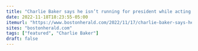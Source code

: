 ```yaml
---
title: "Charlie Baker says he isn’t running for president while acting like he might"
date: 2022-11-18T18:23:55-05:00
itemurl: "https://www.bostonherald.com/2022/11/17/charlie-baker-says-he-isnt-running-for-president-while-acting-like-he-might/"
sites: "bostonherald.com"
tags: ["featured", "Charlie Baker"]
draft: false
---
```



